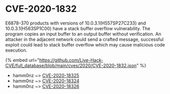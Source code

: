 # CVE-2020-1832

E6878-370 products with versions of 10.0.3.1(H557SP27C233) and 10.0.3.1(H563SP1C00) have a stack buffer overflow vulnerability. The program copies an input buffer to an output buffer without verification. An attacker in the adjacent network could send a crafted message, successful exploit could lead to stack buffer overflow which may cause malicious code execution.

{% embed url="https://github.com/Live-Hack-CVE/full_database/blob/main/cves/2020/CVE-2020-1832.json" %}


* hamm0nz ~> [CVE-2020-18325](https://zeste.alice-snow.ru/2020/database/cve-2020-1832/cve-2020-18325-hamm0nz)
* hamm0nz ~> [CVE-2020-18324](https://zeste.alice-snow.ru/2020/database/cve-2020-1832/cve-2020-18324-hamm0nz)
* hamm0nz ~> [CVE-2020-18326](https://zeste.alice-snow.ru/2020/database/cve-2020-1832/cve-2020-18326-hamm0nz)